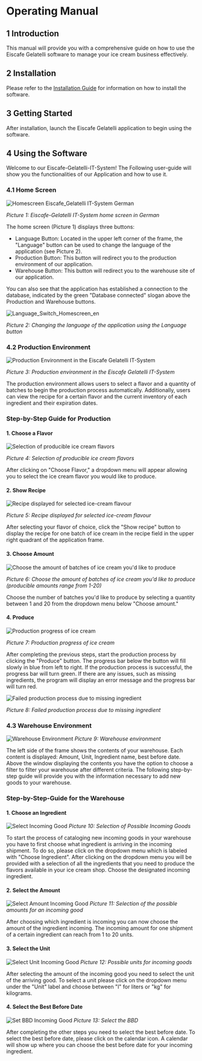 # Operating Manual

## 1 Introduction
This manual will provide you with a comprehensive guide on how to use the Eiscafe Gelatelli software to manage your ice cream business effectively.

## 2 Installation
Please refer to the [Installation Guide](https://github.com/tomheyden/ATdIT_Gelatelli/blob/ReadMe/Installation%20Guide.md) for information on how to install the software.
## 3 Getting Started
After installation, launch the Eiscafe Gelatelli application to begin using the software.
## 4 Using the Software
Welcome to our Eiscafe-Gelatelli-IT-System! The Following user-guide will show you the functionalities of our Application and how to use it.
### 4.1 Home Screen
![Homescreen Eiscafe_Gelatelli IT-System German](https://user-images.githubusercontent.com/128143410/236630401-72f2e5fa-81fc-4b4e-b218-0d33925720db.png)

*Picture 1: Eiscafe-Gelatelli IT-System home screen in German*

The home screen (Picture 1) displays three buttons:

- Language Button: Located in the upper left corner of the frame, the "Language" button can be used to change the language of the application (see Picture 2).
- Production Button: This button will redirect you to the production environment of our application.
- Warehouse Button: This button will redirect you to the warehouse site of our application.

You can also see that the application has established a connection to the database, indicated by the green "Database connected" slogan above the Production and Warehouse buttons.

![Language_Switch_Homescreen_en](https://user-images.githubusercontent.com/128143410/236630147-3a514b59-6e62-40c5-9063-d844bfd769dd.png)

*Picture 2: Changing the language of the application using the Language button*

### 4.2 Production Environment

![Production Environment in the Eiscafe Gelatelli IT-System](https://user-images.githubusercontent.com/128143410/236634464-e7567d36-9e2a-4378-b727-ae8c346b924c.png)

*Picture 3: Production environment in the Eiscafe Gelatelli IT-System*

The production environment allows users to select a flavor and a quantity of batches to begin the production process automatically. Additionally, users can view the recipe for a certain flavor and the current inventory of each ingredient and their expiration dates. 

### Step-by-Step Guide for Production

#### 1. **Choose a Flavor**

   ![Selection of producible ice cream flavors](https://user-images.githubusercontent.com/128143410/236634850-c6a22755-1cc3-4304-8164-b981a0b3afca.png)

   *Picture 4: Selection of producible ice cream flavors*

   After clicking on "Choose Flavor," a dropdown menu will appear allowing you to select the ice cream flavor you would like to produce.

#### 2. **Show Recipe**

   ![Recipe displayed for selected ice-cream flavour](https://user-images.githubusercontent.com/128143410/236635151-1558c17f-ea00-40c3-b879-a7ed6f62ad4a.png)

   *Picture 5: Recipe displayed for selected ice-cream flavour*

   After selecting your flavor of choice, click the "Show recipe" button to display the recipe for one batch of ice cream in the recipe field in the upper right quadrant of the application frame.

#### 3. **Choose Amount**

   ![Choose the amount of batches of ice cream you'd like to produce](https://user-images.githubusercontent.com/128143410/236634967-d2dd35dd-acd2-4772-82ea-794f718068de.png)

   *Picture 6: Choose the amount of batches of ice cream you'd like to produce (producible amounts range from 1-20)*

   Choose the number of batches you'd like to produce by selecting a quantity between 1 and 20 from the dropdown menu below "Choose amount."

#### 4. **Produce**

   ![Production progress of ice cream](https://user-images.githubusercontent.com/128143410/236635359-930f2c83-fc19-4eb6-81d6-81941a63e15e.png)

   *Picture 7: Production progress of ice cream*

   After completing the previous steps, start the production process by clicking the "Produce" button. The progress bar below the button will fill slowly in blue from left to right. If the production process is successful, the progress bar will turn green. If there are any issues, such as missing ingredients, the program will display an error message and the progress bar will turn red.

   ![Failed production process due to missing ingredient](https://user-images.githubusercontent.com/128143410/236635520-2c975478-3bcc-4522-84f8-d3aadeed40db.png)

   *Picture 8: Failed production process due to missing ingredient*

### 4.3 Warehouse Environment

![Warehouse Environment](https://user-images.githubusercontent.com/128143410/236636373-67908a4e-97e5-410e-aef3-03cf95ca9719.png)
*Picture 9: Warehouse environment*

The left side of the frame shows the contents of your warehouse. Each content is displayed: Amount, Unit, Ingredient name, best before date. Above the window displaying the contents you have the option to choose a filter to filter your warehouse after different criteria. The following step-by-step guide will provide you with the information necessary to add new goods to your warehouse.

### Step-by-Step-Guide for the Warehouse

#### 1. Choose an Ingredient
![Select Incoming Good](https://user-images.githubusercontent.com/128143410/236636673-9d53996c-f11a-4df6-89ff-2dcd3ed2bee5.png)
*Picture 10: Selection of Possible Incoming Goods*

To start the process of cataloging new incoming goods in your warehouse you have to first choose what ingredient is arriving in the incoming shipment. To do so, please click on the dropdown menu which is labeled with "Choose Ingredient". After clicking on the dropdown menu you will be provided with a selection of all the ingredients that you need to produce the flavors available in your ice cream shop. Choose the designated incoming ingredient.

#### 2. Select the Amount
![Select Amount Incoming Good](https://user-images.githubusercontent.com/128143410/236636908-8f072153-0f50-4ca3-b9de-1997c83df56b.png)
*Picture 11: Selection of the possible amounts for an incoming good*

After choosing which ingredient is incoming you can now choose the amount of the ingredient incoming. The incoming amount for one shipment of a certain ingredient can reach from 1 to 20 units.

#### 3. Select the Unit
![Select Unit Incoming Good](https://user-images.githubusercontent.com/128143410/236637035-2be09d5b-3987-498f-a002-60aadce265cf.png)
*Picture 12: Possible units for incoming goods*

After selecting the amount of the incoming good you need to select the unit of the arriving good. To select a unit please click on the dropdown menu under the "Unit" label and choose between "l" for liters or "kg" for kilograms.

#### 4. Select the Best Before Date
![Set BBD Incoming Good](https://user-images.githubusercontent.com/128143410/236637293-3de7eb40-c578-4922-bc5c-bf9a3f2afac2.png)
*Picture 13: Select the BBD*

After completing the other steps you need to select the best before date. To select the best before date, please click on the calendar icon. A calendar will show up where you can choose the best before date for your incoming ingredient.



